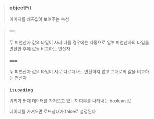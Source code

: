 > ### objectFit 
> 이미지를 왜곡없이 보여주는 속성

> ### `==`
> 두 피연산자 값의 타입이 사러 다를 경우에는 자동으로 일부 피연산자의 타입을 변환한 후에 값을 비교하는 연산자
> ### `===`
> 두 피연산자 값의 타입이 서로 다르더라도 변환하지 않고 그대로의 값을 비교하는 연산자

> ### `isLoading`
> 쿼리가 현재 데이터를 가져오고 있는지 여부를 나타내는 boolean 값
> 
> 데이터를 가져오면 로드상태가 false로 설정된다
